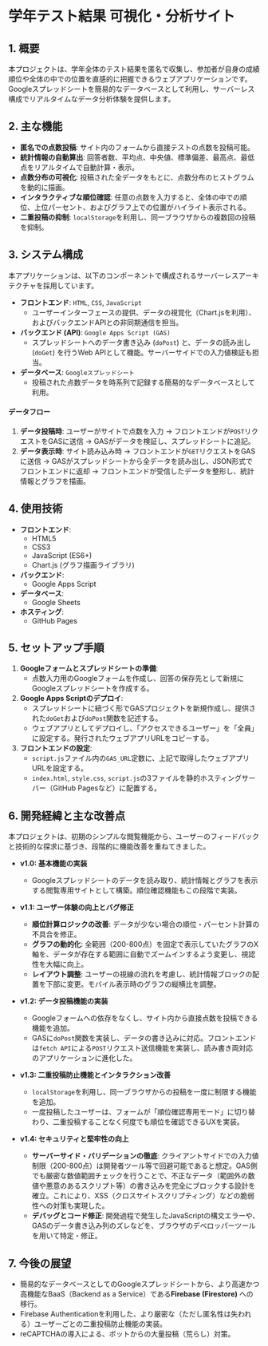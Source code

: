 # 学年テスト結果 可視化・分析サイト

## 1. 概要

本プロジェクトは、学年全体のテスト結果を匿名で収集し、参加者が自身の成績順位や全体の中での位置を直感的に把握できるウェブアプリケーションです。Googleスプレッドシートを簡易的なデータベースとして利用し、サーバーレス構成でリアルタイムなデータ分析体験を提供します。

## 2. 主な機能

* **匿名での点数投稿**: サイト内のフォームから直接テストの点数を投稿可能。
* **統計情報の自動算出**: 回答者数、平均点、中央値、標準偏差、最高点、最低点をリアルタイムで自動計算・表示。
* **点数分布の可視化**: 投稿された全データをもとに、点数分布のヒストグラムを動的に描画。
* **インタラクティブな順位確認**: 任意の点数を入力すると、全体の中での順位、上位パーセント、およびグラフ上での位置がハイライト表示される。
* **二重投稿の抑制**: `localStorage`を利用し、同一ブラウザからの複数回の投稿を抑制。

## 3. システム構成

本アプリケーションは、以下のコンポーネントで構成されるサーバーレスアーキテクチャを採用しています。

* **フロントエンド**: `HTML`, `CSS`, `JavaScript`
    * ユーザーインターフェースの提供、データの視覚化（Chart.jsを利用）、およびバックエンドAPIとの非同期通信を担当。
* **バックエンド (API)**: `Google Apps Script (GAS)`
    * スプレッドシートへのデータ書き込み (`doPost`) と、データの読み出し (`doGet`) を行うWeb APIとして機能。サーバーサイドでの入力値検証も担当。
* **データベース**: `Googleスプレッドシート`
    * 投稿された点数データを時系列で記録する簡易的なデータベースとして利用。

#### データフロー
1.  **データ投稿時**: ユーザーがサイトで点数を入力 → フロントエンドが`POST`リクエストをGASに送信 → GASがデータを検証し、スプレッドシートに追記。
2.  **データ表示時**: サイト読み込み時 → フロントエンドが`GET`リクエストをGASに送信 → GASがスプレッドシートから全データを読み出し、JSON形式でフロントエンドに返却 → フロントエンドが受信したデータを整形し、統計情報とグラフを描画。

## 4. 使用技術

* **フロントエンド**:
    * HTML5
    * CSS3
    * JavaScript (ES6+)
    * Chart.js (グラフ描画ライブラリ)
* **バックエンド**:
    * Google Apps Script
* **データベース**:
    * Google Sheets
* **ホスティング**:
    * GitHub Pages

## 5. セットアップ手順

1.  **Googleフォームとスプレッドシートの準備**:
    * 点数入力用のGoogleフォームを作成し、回答の保存先として新規にGoogleスプレッドシートを作成する。
2.  **Google Apps Scriptのデプロイ**:
    * スプレッドシートに紐づく形でGASプロジェクトを新規作成し、提供された`doGet`および`doPost`関数を記述する。
    * ウェブアプリとしてデプロイし、「アクセスできるユーザー」を「全員」に設定する。発行されたウェブアプリURLをコピーする。
3.  **フロントエンドの設定**:
    * `script.js`ファイル内の`GAS_URL`定数に、上記で取得したウェブアプリURLを設定する。
    * `index.html`, `style.css`, `script.js`の3ファイルを静的ホスティングサーバー（GitHub Pagesなど）に配置する。

## 6. 開発経緯と主な改善点

本プロジェクトは、初期のシンプルな閲覧機能から、ユーザーのフィードバックと技術的な探求に基づき、段階的に機能改善を重ねてきました。

* **v1.0: 基本機能の実装**
    * Googleスプレッドシートのデータを読み取り、統計情報とグラフを表示する閲覧専用サイトとして構築。順位確認機能もこの段階で実装。

* **v1.1: ユーザー体験の向上とバグ修正**
    * **順位計算ロジックの改善**: データが少ない場合の順位・パーセント計算の不具合を修正。
    * **グラフの動的化**: 全範囲（200-800点）を固定で表示していたグラフのX軸を、データが存在する範囲に自動でズームインするよう変更し、視認性を大幅に向上。
    * **レイアウト調整**: ユーザーの視線の流れを考慮し、統計情報ブロックの配置を下部に変更。モバイル表示時のグラフの縦横比を調整。

* **v1.2: データ投稿機能の実装**
    * Googleフォームへの依存をなくし、サイト内から直接点数を投稿できる機能を追加。
    * GASに`doPost`関数を実装し、データの書き込みに対応。フロントエンドは`fetch API`による`POST`リクエスト送信機能を実装し、読み書き両対応のアプリケーションに進化した。

* **v1.3: 二重投稿防止機能とインタラクション改善**
    * `localStorage`を利用し、同一ブラウザからの投稿を一度に制限する機能を追加。
    * 一度投稿したユーザーは、フォームが「順位確認専用モード」に切り替わり、二重投稿することなく何度でも順位を確認できるUXを実装。

* **v1.4: セキュリティと堅牢性の向上**
    * **サーバーサイド・バリデーションの徹底**: クライアントサイドでの入力値制限（200-800点）は開発者ツール等で回避可能であると想定。GAS側でも厳密な数値範囲チェックを行うことで、不正なデータ（範囲外の数値や悪意のあるスクリプト等）の書き込みを完全にブロックする設計を確立。これにより、XSS（クロスサイトスクリプティング）などの脆弱性への対策も実現した。
    * **デバッグとコード修正**: 開発過程で発生したJavaScriptの構文エラーや、GASのデータ書き込み列のズレなどを、ブラウザのデベロッパーツールを用いて特定・修正。

## 7. 今後の展望

* 簡易的なデータベースとしてのGoogleスプレッドシートから、より高速かつ高機能なBaaS（Backend as a Service）である**Firebase (Firestore)** への移行。
* Firebase Authenticationを利用した、より厳密な（ただし匿名性は失われる）ユーザーごとの二重投稿防止機能の実装。
* reCAPTCHAの導入による、ボットからの大量投稿（荒らし）対策。
